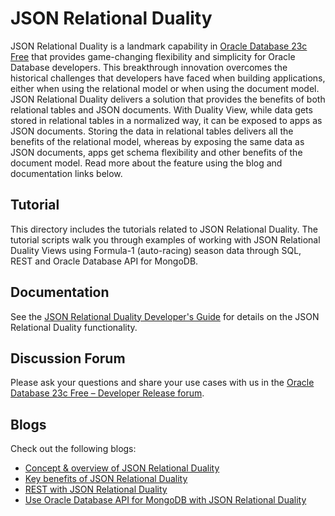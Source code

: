 # JSON Relational Duality

JSON Relational Duality is a landmark capability in [Oracle Database 23c Free]( https://blogs.oracle.com/database/post/oracle-database-23c-free?source=:so:tw:or:awr:odb:::RC_WWMK220913P00038:) that provides game-changing flexibility and simplicity for Oracle Database developers. This breakthrough innovation overcomes the historical challenges that developers have faced when building applications, either when using the relational model or when using the document model.  
JSON Relational Duality delivers a solution that provides the benefits of both relational tables and JSON documents. With Duality View, while data gets stored in relational tables in a normalized way, it can be exposed to apps as JSON documents. Storing the data in relational tables delivers all the benefits of the relational model, whereas by exposing the same data as JSON documents, apps get schema flexibility and other benefits of the document model. Read more about the feature using the blog and documentation links below.

## Tutorial

This directory includes the tutorials related to JSON Relational Duality. The tutorial scripts walk you through examples of working with JSON Relational Duality Views using Formula-1 (auto-racing) season data through SQL, REST and Oracle Database API for MongoDB.

## Documentation

See the [JSON Relational Duality Developer's Guide]( 
https://docs.oracle.com/en/database/oracle/oracle-database/23/jsnvu/index.html) for details on the JSON Relational Duality functionality.

## Discussion Forum

Please ask your questions and share your use cases with us in the [Oracle Database 23c Free – Developer Release forum](https://forums.oracle.com/ords/apexds/domain/dev-community/category/oracle-database-free).

## Blogs

Check out the following blogs:
*	[Concept & overview of JSON Relational Duality](https://blogs.oracle.com/database/post/json-relational-duality-app-dev?source=:so:ch:or:awr::::OCW23cbeta)
*	[Key benefits of JSON Relational Duality](https://blogs.oracle.com/database/post/key-benefits-of-json-relational-duality-experience-it-today-using-oracle-database-23c-free-developer-release)
* [REST with JSON Relational Duality](https://www.thatjeffsmith.com/archive/2023/04/oracle-database-23c-json-relational-duality-views-rest-apis/)
*	[Use Oracle Database API for MongoDB with JSON Relational Duality](https://blogs.oracle.com/datawarehousing/post/use-json-relational-duality-with-oracle-database-api-for-mongo-db)
